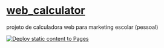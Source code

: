 # [web_calculator](https://visnowden.github.io/web_calculator/)
projeto de calculadora web para marketing escolar (pessoal)

[![Deploy static content to Pages](https://github.com/Hacker-Bug-Hunter/web_calculator/actions/workflows/static.yml/badge.svg)](https://github.com/Hacker-Bug-Hunter/web_calculator/actions/workflows/static.yml)

